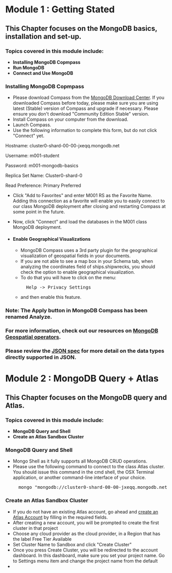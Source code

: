 # Module 1 : Getting Stated

## This Chapter focuses on the MongoDB basics, installation and set-up.

### Topics covered in this module include:

- **Installing MongoDB Copmpass**
- **Run MongoDB**
- **Connect and Use MongoDB**

### Installing MongoDB Copmpass

- Please download Compass from the [MongoDB Download Center](https://www.mongodb.com/download-center/compass). If you downloaded Compass before today, please make sure you are using latest (Stable) version of Compass and upgrade if necessary. Please ensure you don't download "Community Edition Stable" version.
- Install Compass on your computer from the download.
- Launch Compass.
- Use the following information to complete this form, but do not click "Connect" yet.

Hostname: cluster0-shard-00-00-jxeqq.mongodb.net

Username: m001-student

Password: m001-mongodb-basics

Replica Set Name: Cluster0-shard-0

Read Preference: Primary Preferred
- Click "Add to Favorites" and enter M001 RS as the Favorite Name. Adding this connection as a favorite will enable you to easily connect to our class MongoDB deployment after closing and restarting Compass at some point in the future.
- Now, click "Connect" and load the databases in the M001 class MongoDB deployment.

- #### Enable Geographical Visualizations
    - MongoDB Compass uses a 3rd party plugin for the geographical visualization of geospatial fields in your documents.
    - If you are not able to see a map box in your Schema tab, when analyzing the coordinates field of ships.shipwrecks, you should check the option to enable geographical visualization.
    - To do that you will have to click on the menu:<br>
        <pre>
        Help -> Privacy Settings</pre> 
    - and then enable this feature.


### Note: The Apply button in MongoDB Compass has been renamed Analyze.

### For more information, check out our resources on [MongoDB Geospatial operators](https://docs.mongodb.com/manual/reference/operator/query-geospatial/).

### Please review the [JSON spec](http://www.json.org/) for more detail on the data types directly supported in JSON.

# Module 2 : MongoDB Query + Atlas

## This Chapter focuses on the MongoDB query and Atlas.

### Topics covered in this module include:

- **MongoDB Query and Shell**
- **Create an Atlas Sandbox Cluster**

### MongoDB Query and Shell

- Mongo Shell as it fully supports all MongoDB CRUD operations.
- Please use the following command to connect to the class Atlas cluster. You should issue this command in the cmd shell, the OSX Terminal application, or another command-line interface of your choice.<br>
    <pre>
    mongo "mongodb://cluster0-shard-00-00-jxeqq.mongodb.net:27017,cluster0-shard-00-01-jxeqq.mongodb.net:27017,cluster0-shard-00-02-jxeqq.mongodb.net:27017/test?replicaSet=Cluster0-shard-0" --authenticationDatabase admin --ssl --username m001-student --password m001-mongodb-basics</pre>

### Create an Atlas Sandbox Cluster

- If you do not have an existing Atlas account, go ahead and [create an Atlas Account](https://cloud.mongodb.com/user#/atlas/register/accountProfile) by filling in the required fields.
- After creating a new account, you will be prompted to create the first cluster in that project
-  Choose any cloud provider as the cloud provider, in a Region that has the label Free Tier Available
- Set Cluster Name to Sandbox and click "Create Cluster"
- Once you press Create Cluster, you will be redirected to the account dashboard. In this dashboard, make sure you set your project name. Go to Settings menu item and change the project name from the default
- 